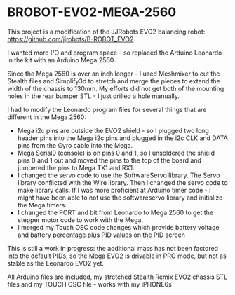 # BROBOT-EVO2-MEGA-2560

This project is a modification of the JJRobots EVO2 balancing robot:
https://github.com/jjrobots/B-ROBOT_EVO2

I wanted more I/O and program space - so replaced the Arduino Leonardo in the kit with an Arduino Mega 2560.

Since the Mega 2560 is over an inch longer - I used Meshmixer to cut the Stealth files and Simplify3d to stretch and merge the pieces to extend the width of the chassis to 130mm.  My efforts did not get both of the mounting holes in the rear bumper STL - I just drilled a hole manually. 

I had to modify the Leonardo program files for several things that are different in the Mega 2560:
- Mega i2c pins are outside the EVO2 shield - so I plugged two long header pins into the Mega i2c pins and plugged in the i2c CLK and DATA pins from the Gyro cable into the Mega.
- Mega Serial0 (console) is on pins 0 and 1, so I unsoldered the shield pins 0 and 1 out and moved the pins to the top of the board and jumpered the pins to Mega TX1 and RX1.
- I changed the servo code to use the SoftwareServo library. The Servo library conflicted with the Wire library. Then I changed the servo code to make library calls. If I was more proficient at Arduino timer code - I might have been able to not use the softwareservo library and initialize the Mega timers.
- I changed the PORT and bit from Leonardo to Mega 2560 to get the stepper motor code to work with the Mega.
- I merged my Touch OSC code changes which provide battery voltage and battery percentage plus PID values on the PID screen

This is still a work in progress:  the additional mass has not been factored into the default PIDs, so the Mega EVO2 is drivable in PRO mode, but not as stable as the Leonardo EVO2 yet.

All Arduino files are included, my stretched Stealth Remix EVO2 chassis STL files and my TOUCH OSC file - works with my iPHONE6s
